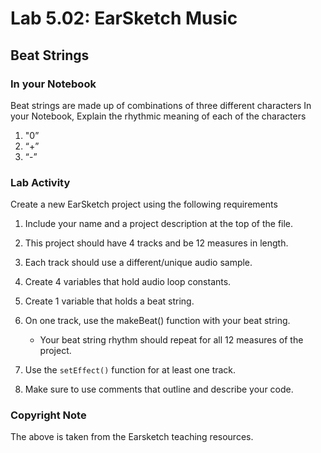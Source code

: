 # Lab 5.02: EarSketch Music

## Beat Strings

### In your Notebook

Beat strings are made up of combinations of three different characters
In your Notebook, Explain the rhythmic meaning of each of the characters

1. "0”
2. “+”
3. “-”

### Lab Activity

Create a new EarSketch project using the following requirements

1. Include your name and a project description at the top of the file.
2. This project should have 4 tracks and be 12 measures in length.
3. Each track should use a different/unique audio sample.
4. Create 4 variables that hold audio loop constants.
5. Create 1 variable that holds a beat string.
6. On one track, use the makeBeat() function with your beat string.
  
    * Your beat string rhythm should repeat for all 12 measures of the project.

7. Use the `setEffect()` function for at least one track.
8. Make sure to use comments that outline and describe your code.

### Copyright Note

The above is taken from the Earsketch teaching resources.
